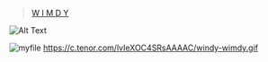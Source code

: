 
<blockquote class="imgur-embed-pub" lang="en" data-id="WSgs6Tg"  ><a href="//imgur.com/WSgs6Tg">W I M D Y</a></blockquote><script async src="//s.imgur.com/min/embed.js" charset="utf-8"></script>

![Alt Text](https://media.giphy.com/media/vFKqnCdLPNOKc/giphy.gif)

![myfile](https://c.tenor.com/lvIeXOC4SRsAAAAC/windy-wimdy.gif)
https://c.tenor.com/lvIeXOC4SRsAAAAC/windy-wimdy.gif

